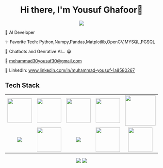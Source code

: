 <body>
  <div align="center">
    <h1> Hi there, I'm Yousuf Ghafoor👋<a href="https://yousuf-ghafoor.github.io/Portfolio-theme/"></h1>
  </div>
<p align="center">
<a href="https://github.com/Yousuf-Ghafoor"><img src="https://readme-typing-svg.herokuapp.com/?lines=AI+Developer;
						    &font=Roboto&size=26&duration=3500&pause=500&center=true&width=500&height=50&color=eab676"></a>
	

🤵 AI Developer 

✨ Favorite Tech: Python,Numpy,Pandas,Matplotlib,OpenCV,MYSQL,PGSQL

📓 Chatbots and Genrative AI... 😭

📧 mohammad30yousuf30@gmail.com

💼 LinkedIn: www.linkedin.com/in/muhammad-yousuf-1a8580267


 
<h2>Tech Stack</h2>

<table width="100">
<tr>

 <td align='center'>
        <img src="https://upload.wikimedia.org/wikipedia/commons/thumb/3/38/HTML5_Badge.svg/600px-HTML5_Badge.svg.png"  width="80">
    </td>

<td align='center' width="200">
        <img src="https://cdn.pixabay.com/photo/2017/08/05/11/16/logo-2582747_640.png" width="80">
    </td>

<td align='center' width="200">
        <img src="https://github.com/abranhe/programming-languages-logos/blob/master/src/javascript/javascript.svg" width="80">
    </td>

 <td align='center' width="200">
        <img src="https://www.drupal.org/files/project-images/bootstrap5.jpeg" width="80">
    </td>

 <td align='center' width="200">
        <img src="https://www.vectorlogo.zone/logos/reactjs/reactjs-ar21.svg" width="100">
    </td>
 
</tr>
 
<tr>

<td align='center' width="200">
        <img src="https://logos-world.net/wp-content/uploads/2022/07/Java-Logo.png">
    </td>

<td align='center' width="200">
        <img src="https://upload.wikimedia.org/wikipedia/commons/thumb/c/c3/Python-logo-notext.svg/1200px-Python-logo-notext.svg.png" width="80">
    </td>

<td align='center' width="200">
        <img src="https://1000logos.net/wp-content/uploads/2020/08/MySQL-Logo.png">
    </td>

<td align='center' width="200">
        <img src="https://git-scm.com/images/logos/downloads/Git-Icon-1788C.png" width="80">
    </td>

 <td align='center'>
        <img src="https://github.com/bestofjs/bestofjs-webui/blob/master/public/logos/vscode.svg" width="80">
    </td>

</tr>
 

    
</table>
</p>
<p align="center">
<a href="www.linkedin.com/in/muhammad-yousuf-1a8580267"><img src="https://img.shields.io/badge/-Yousuf-Ghafoor-0077B5?style=flat&logo=Linkedin&logoColor=white"/></a>
<a href="mailto:mohammad30yousuf30@gmail.com"><img src="https://img.shields.io/badge/-mailto:mohammad30yousuf30@gmail.com-D14836?style=flat&logo=Gmail&logoColor=white"/></a>
 </p>
 
<br>
